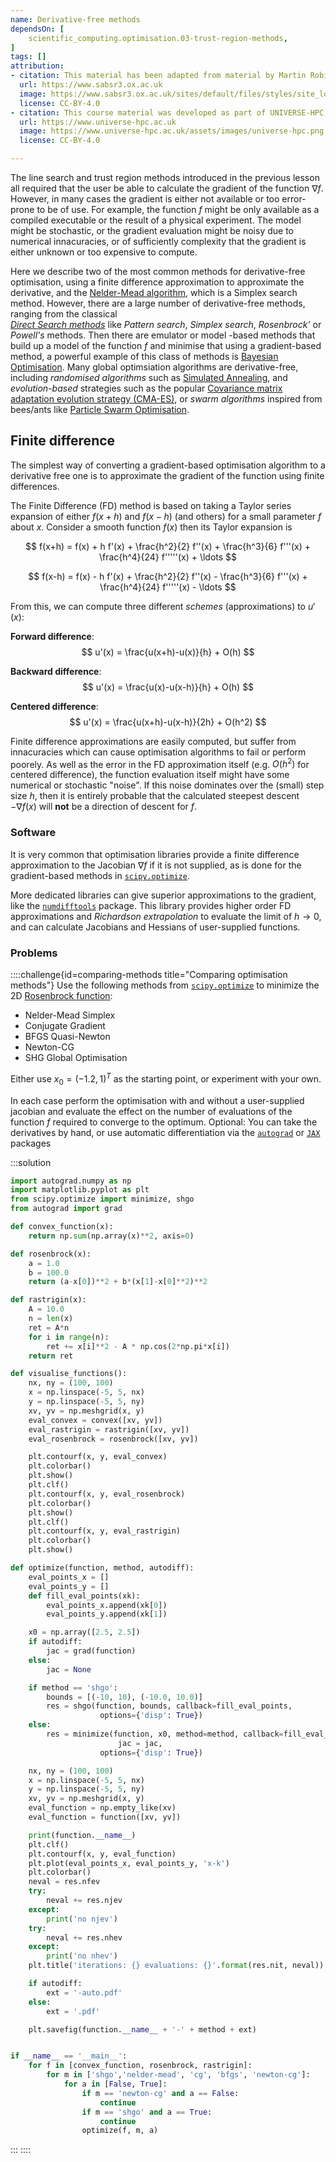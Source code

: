 ```yaml
---
name: Derivative-free methods
dependsOn: [
    scientific_computing.optimisation.03-trust-region-methods,
]
tags: []
attribution: 
- citation: This material has been adapted from material by Martin Robinson from the "Scientific Computing" module of the SABS R³ Center for Doctoral Training.
  url: https://www.sabsr3.ox.ac.uk
  image: https://www.sabsr3.ox.ac.uk/sites/default/files/styles/site_logo/public/styles/site_logo/public/sabsr3/site-logo/sabs_r3_cdt_logo_v3_111x109.png
  license: CC-BY-4.0
- citation: This course material was developed as part of UNIVERSE-HPC, which is funded through the SPF ExCALIBUR programme under grant number EP/W035731/1 
  url: https://www.universe-hpc.ac.uk
  image: https://www.universe-hpc.ac.uk/assets/images/universe-hpc.png
  license: CC-BY-4.0

---
```


The line search and trust region methods introduced in the previous lesson all required
that the user be able to calculate the gradient of the function $\nabla f$. However, in
many cases the gradient is either not available or too error-prone to be of use. For
example, the function $f$ might be only available as a compiled executable or the result
of a physical experiment. The model might be stochastic, or the gradient evaluation
might be noisy due to numerical innacuracies, or of sufficiently complexity that the
gradient is either unknown or too expensive to compute.

Here we describe two of the most common methods for derivative-free optimisation, using
a finite difference approximation to approximate the derivative, and the [Nelder-Mead
algorithm](https://doi.org/10.1093/comjnl/7.4.308), which is a Simplex search method.
However, there are a large number of derivative-free methods, ranging from the classical  
[*Direct Search
methods*](https://www.sciencedirect.com/science/article/pii/S0377042700004234) like
*Pattern search*, *Simplex search*, *Rosenbrock'* or *Powell's* methods. Then there are
emulator or model -based methods that build up a model of the function $f$ and minimise
that using a gradient-based method, a powerful example of this class of methods is
[Bayesian
Optimisation](http://papers.nips.cc/paper/4522-practical-bayesian-optimization). Many
global optimsiation algorithms are derivative-free, including *randomised algorithms*
such as [Simulated Annealing](https://science.sciencemag.org/content/220/4598/671), and
*evolution-based* strategies such as the popular [Covariance matrix adaptation evolution
strategy (CMA-ES)](https://arxiv.org/abs/1604.00772), or *swarm algorithms* inspired
from bees/ants like [Particle Swarm
Optimisation](https://doi.org/10.1109/ICNN.1995.488968).

## Finite difference

The simplest way of converting a gradient-based optimisation algorithm to a derivative
free one is to approximate the gradient of the function using finite differences.

The Finite Difference (FD) method is based on taking a Taylor series expansion of either
$f(x+h)$ and $f(x-h)$ (and others) for a small parameter $f$ about $x$. Consider a
smooth function $f(x)$ then its Taylor expansion is

$$
f(x+h) = f(x) + h f'(x) + \frac{h^2}{2} f''(x) + \frac{h^3}{6} f'''(x) + \frac{h^4}{24} f'''''(x) + \ldots
$$

$$
f(x-h) = f(x) - h f'(x) + \frac{h^2}{2} f''(x) - \frac{h^3}{6} f'''(x) + \frac{h^4}{24} f'''''(x) - \ldots
$$

From this, we can compute three different *schemes* (approximations) to $u'(x)$:

**Forward difference**:
$$
u'(x) = \frac{u(x+h)-u(x)}{h} + O(h)
$$

**Backward difference**:
$$
u'(x) = \frac{u(x)-u(x-h)}{h} + O(h)
$$

**Centered difference**:
$$
u'(x) = \frac{u(x+h)-u(x-h)}{2h} + O(h^2)
$$

Finite difference approximations are easily computed, but suffer from innacuracies which
can cause optimisation algorithms to fail or perform poorely. As well as the error in
the FD approximation itself (e.g. $O(h^2)$ for centered difference), the function
evaluation itself might have some numerical or stochastic "noise". If this noise
dominates over the (small) step size $h$, then it is entirely probable that the
calculated steepest descent $-\nabla f(x)$ will **not** be a direction of descent for
$f$.

### Software

It is very common that optimisation libraries provide a finite difference approximation
to the Jacobian $\nabla f$ if it is not supplied, as is done for the gradient-based
methods in [`scipy.optimize`](https://docs.scipy.org/doc/scipy/reference/optimize.html).

More dedicated libraries can give superior approximations to the gradient, like the
[`numdifftools`](https://numdifftools.readthedocs.io/en/latest/index.html) package. This
library provides higher order FD approximations and *Richardson extrapolation* to
evaluate the limit of $h \rightarrow 0$, and can calculate Jacobians and Hessians of
user-supplied functions.

### Problems

::::challenge{id=comparing-methods title="Comparing optimisation methods"}
Use the following methods from
[`scipy.optimize`](https://docs.scipy.org/doc/scipy/reference/optimize.html) to minimize
the 2D [Rosenbrock
function](https://en.wikipedia.org/wiki/Rosenbrock_function):

- Nelder-Mead Simplex
- Conjugate Gradient
- BFGS Quasi-Newton
- Newton-CG
- SHG Global Optimisation

Either use $x_0 = (−1.2, 1)^T$ as the starting point, or experiment with your own.

In each case perform the optimisation with and without a user-supplied jacobian and
evaluate the effect on the number of evaluations of the function $f$ required to
converge to the optimum. Optional: You can take the derivatives by hand, or use
automatic differentiation via the [`autograd`](https://github.com/HIPS/autograd) or
[`JAX`](https://github.com/google/jax) packages

:::solution

```python
import autograd.numpy as np
import matplotlib.pyplot as plt
from scipy.optimize import minimize, shgo
from autograd import grad

def convex_function(x):
    return np.sum(np.array(x)**2, axis=0)

def rosenbrock(x):
    a = 1.0
    b = 100.0
    return (a-x[0])**2 + b*(x[1]-x[0]**2)**2

def rastrigin(x):
    A = 10.0
    n = len(x)
    ret = A*n
    for i in range(n):
        ret += x[i]**2 - A * np.cos(2*np.pi*x[i])
    return ret

def visualise_functions():
    nx, ny = (100, 100)
    x = np.linspace(-5, 5, nx)
    y = np.linspace(-5, 5, ny)
    xv, yv = np.meshgrid(x, y)
    eval_convex = convex([xv, yv])
    eval_rastrigin = rastrigin([xv, yv])
    eval_rosenbrock = rosenbrock([xv, yv])

    plt.contourf(x, y, eval_convex)
    plt.colorbar()
    plt.show()
    plt.clf()
    plt.contourf(x, y, eval_rosenbrock)
    plt.colorbar()
    plt.show()
    plt.clf()
    plt.contourf(x, y, eval_rastrigin)
    plt.colorbar()
    plt.show()

def optimize(function, method, autodiff):
    eval_points_x = []
    eval_points_y = []
    def fill_eval_points(xk):
        eval_points_x.append(xk[0])
        eval_points_y.append(xk[1])

    x0 = np.array([2.5, 2.5])
    if autodiff:
        jac = grad(function)
    else:
        jac = None

    if method == 'shgo':
        bounds = [(-10, 10), (-10.0, 10.0)]
        res = shgo(function, bounds, callback=fill_eval_points,
                    options={'disp': True})
    else:
        res = minimize(function, x0, method=method, callback=fill_eval_points,
                        jac = jac,
                    options={'disp': True})

    nx, ny = (100, 100)
    x = np.linspace(-5, 5, nx)
    y = np.linspace(-5, 5, ny)
    xv, yv = np.meshgrid(x, y)
    eval_function = np.empty_like(xv)
    eval_function = function([xv, yv])

    print(function.__name__)
    plt.clf()
    plt.contourf(x, y, eval_function)
    plt.plot(eval_points_x, eval_points_y, 'x-k')
    plt.colorbar()
    neval = res.nfev
    try:
        neval += res.njev
    except:
        print('no njev')
    try:
        neval += res.nhev
    except:
        print('no nhev')
    plt.title('iterations: {} evaluations: {}'.format(res.nit, neval))

    if autodiff:
        ext = '-auto.pdf'
    else:
        ext = '.pdf'

    plt.savefig(function.__name__ + '-' + method + ext)


if __name__ == '__main__':
    for f in [convex_function, rosenbrock, rastrigin]:
        for m in ['shgo','nelder-mead', 'cg', 'bfgs', 'newton-cg']:
            for a in [False, True]:
                if m == 'newton-cg' and a == False:
                    continue
                if m == 'shgo' and a == True:
                    continue
                optimize(f, m, a)
```

:::
::::
